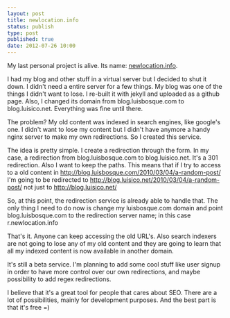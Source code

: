 ```yaml
--- 
layout: post
title: newlocation.info
status: publish
type: post
published: true
date: 2012-07-26 10:00
---
```


My last personal project is alive. Its name: [newlocation.info](http://newlocation.info).

I had my blog and other stuff in a virtual server but I decided to shut it down. I didn't need a entire server for a few things.
My blog was one of the things I didn't want to lose. I re-built it with jekyll and uploaded as a github page. Also, I changed its domain from blog.luisbosque.com to blog.luisico.net. Everything was fine until there.

The problem? My old content was indexed in search engines, like google's one. I didn't want to lose my content but I didn't have anymore a handy nginx server to make my own redirections. So I created this service.

The idea is pretty simple. I create a redirection through the form. In my case, a redirection from blog.luisbosque.com to blog.luisico.net. It's a 301 redirection. Also I want to keep the paths. This means that if I try to access to a old content in http://blog.luisbosque.com/2010/03/04/a-random-post/ I'm going to be redirected to http://blog.luisico.net/2010/03/04/a-random-post/ not just to http://blog.luisico.net/

So, at this point, the redirection service is already able to handle that. The only thing I need to do now is change my luisbosque.com domain and point blog.luisbosque.com to the redirection server name; in this case r.newlocation.info

That's it.  Anyone can keep accessing the old URL's. Also search indexers are not going to lose any of my old content and they are going to learn that all my indexed content is now available in another domain.

It's still a beta service. I'm planning to add some cool stuff like user signup in order to have more control over our own redirections, and maybe possibility to add regex redirections.

I believe that it's a great tool for people that cares about SEO. There are a lot of possibilities, mainly for development purposes. And the best part is that it's free =)
